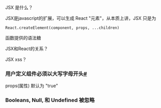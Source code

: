 JSX 是什么？

JSX是javascript的扩展，可以生成 React "元素"，从本质上讲，JSX 只是为

`React.createElement(component, props, ...children)`

函数提供的语法糖

JSX和React的关系？

JSX xss？



### 用户定义组件必须以大写字母开头[\#](http://www.css88.com/react/docs/jsx-in-depth.html#)

props\(属性\) 默认为 "true"

### Booleans, Null, 和 Undefined 被忽略



